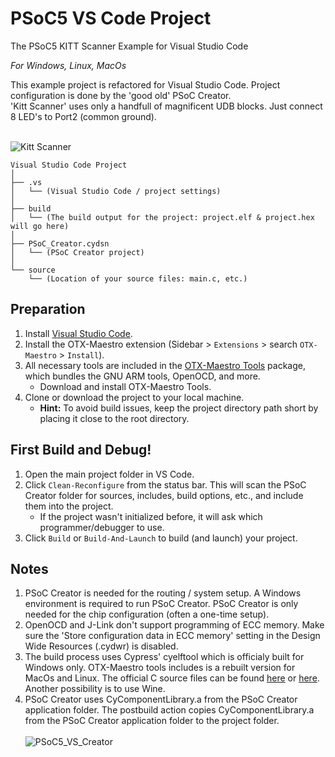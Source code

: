 # PSoC5 VS Code Project
The PSoC5 KITT Scanner Example for Visual Studio Code 

<em>For Windows, Linux, MacOs</em>

This example project is refactored for Visual Studio Code. Project configuration is done by the 'good old' PSoC Creator.<br/>
'Kitt Scanner' uses only a handfull of magnificent UDB blocks. Just connect 8 LED's to Port2 (common ground).<br/><br/>

![Kitt Scanner](../../../assets/blob/main/PSoC5_VS_Creator/Kitt_Scanner.png?raw=true)<br/>

```
Visual Studio Code Project
│
├── .vs
│   └── (Visual Studio Code / project settings)
│
├── build
│   └── (The build output for the project: project.elf & project.hex will go here)
│
├── PSoC_Creator.cydsn
│   └── (PSoC Creator project)
│
└── source
    └── (Location of your source files: main.c, etc.)
```

## Preparation
1. Install [Visual Studio Code](https://code.visualstudio.com/download).
1. Install the OTX-Maestro extension (Sidebar > `Extensions` > search `OTX-Maestro` > `Install`).
1. All necessary tools are included in the [OTX-Maestro Tools](https://github.com/onethinx/OTX-Maestro/releases) package, which bundles the GNU ARM tools, OpenOCD, and more.
   * Download and install OTX-Maestro Tools.
1. Clone or download the project to your local machine.
   * **Hint:** To avoid build issues, keep the project directory path short by placing it close to the root directory.

## First Build and Debug!
1. Open the main project folder in VS Code.
1. Click `Clean-Reconfigure` from the status bar. This will scan the PSoC Creator folder for sources, includes, build options, etc., and include them into the project.
   * If the project wasn't initialized before, it will ask which programmer/debugger to use.
1. Click `Build` or `Build-And-Launch` to build (and launch) your project.

## Notes
1. PSoC Creator is needed for the routing / system setup. A Windows environment is required to run PSoC Creator. PSoC Creator is only needed for the chip configuration (often a one-time setup).
1. OpenOCD and J-Link don't support programming of ECC memory. Make sure the 'Store configuration data in ECC memory' setting in the Design Wide Resources (.cydwr) is disabled.
1. The build process uses Cypress' cyelftool which is officialy built for Windows only. OTX-Maestro tools includes is a rebuilt version for MacOs and Linux. The official C source files can be found [here](https://www.cypress.com/documentation/software-and-drivers/elftool-open-source-foss-packages) or [here](https://github.com/RolfNoot/assets/blob/main/PSoC5_VS_Creator/Infineon-CyElfTool-1.0.1.8.zip_(includes_libelf-0.8.13-patch2)-DevelopmentTools-v01_00-EN.zip?raw=true). Another possibility is to use Wine.
1. PSoC Creator uses CyComponentLibrary.a from the PSoC Creator application folder. The postbuild action copies CyComponentLibrary.a from the PSoC Creator application folder to the project folder.
<br/><br/>
![PSoC5_VS_Creator](../../../assets/blob/main/PSoC5_VS_Creator/VS_Code_Creator.png?raw=true)<br/>
